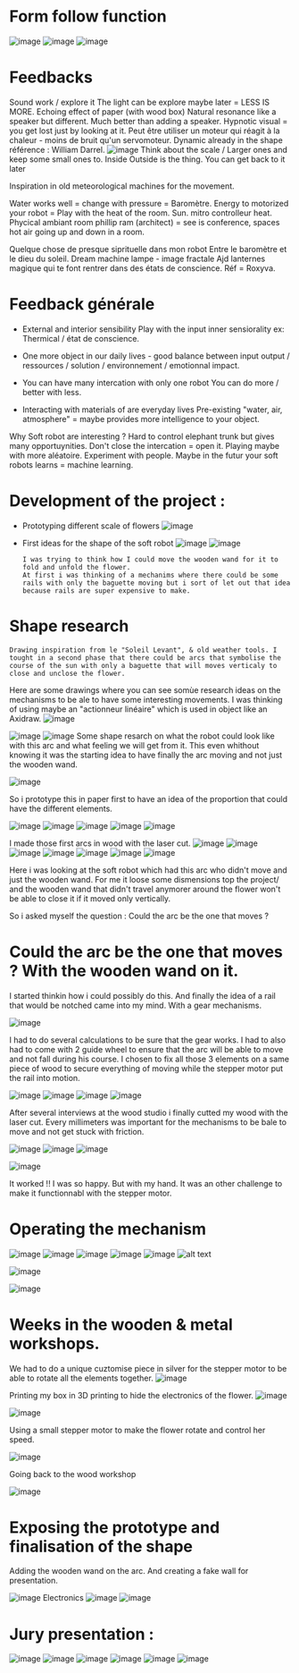 # Form follow function 
![image](images/Keyprototype2.jpeg)
![image](images/Scenario1.jpg)
![image](images/prototypeconcept.jpeg)

# Feedbacks 

Sound work / explore it 
The light can be explore maybe later = LESS IS MORE.
Echoing effect of paper (with wood box) Natural resonance like a speaker but different.
Much better than adding a speaker.
Hypnotic visual = you get lost just by looking at it.
Peut être utiliser un moteur qui réagit à la chaleur - moins de bruit qu'un servomoteur. 
Dynamic already in the shape référence : William Darrel. 
![image](images/Hypnotic_flower.png)
Think about the scale / Larger ones and keep some small ones to.
Inside Outside is the thing. You can get back to it later

Inspiration in old meteorological machines for the movement.

Water works well = change with pressure = Baromètre. 
Energy to motorized your robot = Play with the heat of the room. Sun.  mitro controlleur heat. Phycical ambiant room phillip ram (architect) = see is conference, spaces hot air going up and down in a room.

Quelque chose de presque siprituelle dans mon robot 
Entre le baromètre et le dieu du soleil.
Dream machine lampe - image fractale
Ajd lanternes magique qui te font rentrer dans des états de conscience. 
Réf = Roxyva. 

# Feedback générale

- External and interior sensibility 
Play with the input inner sensiorality ex: Thermical / état de conscience. 

- One more object in our daily lives - good balance between input output / ressources / solution / environnement / emotionnal impact.

- You can have many intercation with only one robot 
You can do more / better with less.

- Interacting with materials of are everyday lives 
Pre-existing "water, air, atmosphere" = maybe provides more intelligence to your object.

Why Soft robot are interesting ? 
Hard to control elephant trunk but gives many opportuynities.
Don't close the intercation = open it. 
Playing maybe with more aléatoire. 
Experiment with people. 
Maybe in the futur your soft robots learns = machine learning.




# Development of the project :
- Prototyping different scale of flowers
![image](images/prototypeconcept.jpeg)
- First ideas for the shape of the soft robot 
![image](images/drawconcept.jpeg)
![image](images/wooddraw.jpeg)

      I was trying to think how I could move the wooden wand for it to fold and unfold the flower. 
      At first i was thinking of a mechanims where there could be some rails with only the baguette moving but i sort of let out that idea because rails are super expensive to make. 

# Shape research 
    Drawing inspiration from le "Soleil Levant", & old weather tools. I tought in a second phase that there could be arcs that symbolise the course of the sun with only a baguette that will moves verticaly to close and unclose the flower. 

Here are some drawings where you can see somùe research ideas on the mechanisms to be ale to have some interesting movements. I was thinking of using maybe an "actionneur linéaire" which is used in object like an Axidraw. 
![image](images/sketch.jpeg)

![image](images/sketch0.jpeg)
![image](images/sketch2.jpeg)
Some shape resarch on what the robot could look like with this arc and what feeling we will get from it. This even whithout knowing it was the starting idea to have finally the arc moving and not just the wooden wand. 

![image](images/Sketch3.jpeg)

So i prototype this in paper first to have an idea of the proportion that could have the different elements. 



![image](images/arc1.jpeg)
![image](images/arc2.jpeg)
![image](images/arc3.jpeg)
![image](images/arc4.jpeg)
![image](images/scale.jpeg)

I made those first arcs in wood with the laser cut. 
![image](images/Bois.jpeg)
![image](images/arcbois0.jpeg)
![image](images/arcbois.jpeg)
![image](images/arcbois2.jpeg)
![image](images/arcbois3.jpeg)
![image](images/arcbois4.jpeg)
![image](images/arcbois5.jpeg)

Here i was looking at the soft robot which had this arc who didn't move and just the wooden wand. 
For me it loose some dismensions top the project/ and the wooden wand that didn't travel anymorer around the flower won't be able to close it if it moved only vertically. 

So i asked myself the question :
Could the arc be the one that moves ? 

# Could the arc be the one that moves ? With the wooden wand on  it. 

I started thinkin how i could possibly do this. And finally the idea of a rail that would be notched came into my mind. With a gear mechanisms.

![image](images/sketch4.jpeg)

I had to do several calculations to be sure that the gear works. I had to also had to come with 2 guide wheel to ensure that the arc will be able to move and not fall during his course. 
I chosen to fix all those 3 elements  on a same piece of wood to secure everything of moving while the stepper motor put the rail into motion. 

![image](images/sketch5.jpeg)
![image](images/sketch6.jpeg)
![image](images/sketch7.jpeg)
![image](images/sketch8.jpeg)

After several interviews at the wood studio i finally cutted my wood with the laser cut. Every millimeters was important for the mechanisms to be bale to move and not get stuck with friction. 

![image](images/cut.jpeg)
![image](images/cut2.jpeg)
 ![image](images/video.gif)

 ![image](images/worked.jpg)

 It worked !! I was so happy. But with my hand. It was an other challenge to make it functionnabl with the stepper motor. 


# Operating the mechanism

![image](images/work1.jpeg)
 ![image](images/work2.jpeg)
  ![image](images/work3.jpeg)
   ![image](images/work4.jpeg)
    ![image](images/work5.jpeg)
    ![alt text](../presentation/images/robot.gif)

  ![image](images/arc1.jpg)

  ![image](images/arc.jpg)

  # Weeks in the wooden & metal workshops. 
We had to do a unique cuztomise piece in silver for the stepper motor to be able to rotate all the elements together. 
   ![image](images/Metal.jpeg)

Printing my box in 3D printing to hide the electronics of the flower. 
   ![image](images/3D.png)
   
 ![image](images/3D2.png)

Using a small stepper motor to make the flower rotate and control her speed. 

  ![image](images/3D3.png)

  Going back to the wood workshop 

![image](images/Wood.PNG)

# Exposing the prototype and finalisation of the shape 

Adding the wooden wand on the arc. And creating a fake wall for presentation. 

![image](images/Wood2.PNG)
Electronics 
![image](images/Wood3.PNG)
![image](images/Wood5.PNG)

# Jury presentation : 

![image](images/Photopage1.jpg)
![image](images/usage1.jpg)
![image](images/usage2.jpg)
![image](images/usage3.jpg)
![image](images/usage4.jpg)
![image](images/usage5.jpg)